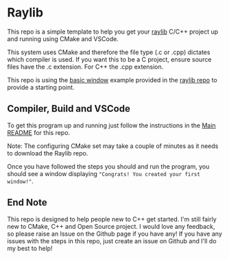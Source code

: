 # Raylib
This repo is a simple template to help you get your [raylib](https://www.raylib.com/index.html) C/C++ project up and running using CMake and VSCode.

This system uses CMake and therefore the file type (.c or .cpp) dictates which compiler is used. If you want this to be a C project, ensure source files have the .c extension. For C++ the .cpp extension.

This repo is using the [basic window](https://github.com/raysan5/raylib/blob/master/examples/core/core_basic_window.c) example provided in the [raylib repo](https://github.com/raysan5/raylib) to provide a starting point.  

## Compiler, Build and VSCode

To get this program up and running just follow the instructions in the [Main README](https://github.com/ArchieAtkinson/CppTemplate/blob/main/README.md) for this repo. 

Note: The configuring CMake set may take a couple of minutes as it needs to download the Raylib repo. 

Once you have followed the steps you should and run the program, you should see a window displaying `"Congrats! You created your first window!"`.   


## End Note
This repo is designed to help people new to C++ get started. I'm still fairly new to CMake, C++ and Open Source project. I would love any feedback, so please raise an Issue on the Github page if you have any! If you have any issues with the steps in this repo, just create an issue on Github and I'll do my best to help!

